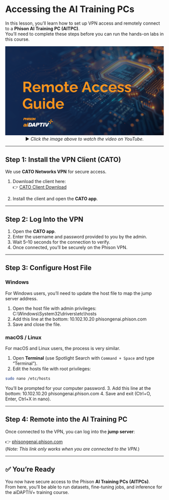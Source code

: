 # Accessing the AI Training PCs

In this lesson, you’ll learn how to set up VPN access and remotely connect to a **Phison AI Training PC (AITPC)**.  
You’ll need to complete these steps before you can run the hands-on labs in this course.  

<p align="center">
  <a href="https://youtu.be/Y3x4cn6vZvQ">
    <img src="https://github.com/aiDAPTIV-Phison/aiDAPTIV-Training-Course/blob/a129d0f042437405c54d6a751843eefa4715b824/assets/Remote_Access_Guide.png" width="600" alt="Remote Access Guide">
  </a>  
  <br>
  ▶️ <em>Click the image above to watch the video on YouTube.</em>
</p>

---

## Step 1: Install the VPN Client (CATO)

We use **CATO Networks VPN** for secure access.  

1. Download the client here:  
   👉 [CATO Client Download](https://clientdownload.catonetworks.com/)  

2. Install the client and open the **CATO app**.  

---

## Step 2: Log Into the VPN

1. Open the **CATO app**.  
2. Enter the username and password provided to you by the admin.  
3. Wait 5–10 seconds for the connection to verify.  
4. Once connected, you’ll be securely on the Phison VPN.  

---

## Step 3: Configure Host File 

### Windows
For Windows users, you’ll need to update the host file to map the jump server address.  

1. Open the host file with admin privileges: C:\Windows\System32\drivers\etc\hosts
2. Add this line at the bottom: 10.102.10.20 phisongenai.phison.com
3. Save and close the file.  

### macOS / Linux
For macOS and Linux users, the process is very similar.  

1. Open **Terminal** (use Spotlight Search with `Command + Space` and type “Terminal”). 
2. Edit the hosts file with root privileges: 
```bash
sudo nano /etc/hosts
```
You’ll be prompted for your computer password.
3. Add this line at the bottom: 10.102.10.20 phisongenai.phison.com
4. Save and exit (Ctrl+O, Enter, Ctrl+X in nano).

---

## Step 4: Remote into the AI Training PC

Once connected to the VPN, you can log into the **jump server**:  

👉 [phisongenai.phison.com](https://phisongenai.phison.com)  
(*Note: This link only works when you are connected to the VPN.*)  

---

## ✅ You’re Ready

You now have secure access to the Phison **AI Training PCs (AITPCs)**.  
From here, you’ll be able to run datasets, fine-tuning jobs, and inference for the aiDAPTIV+ training course.
